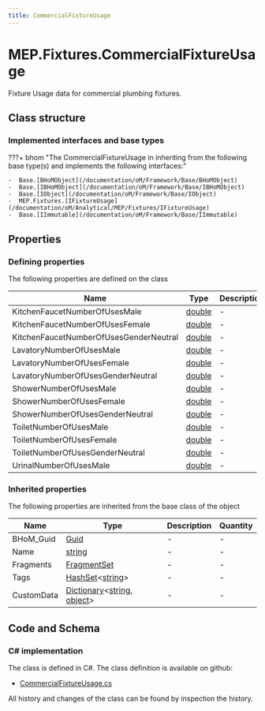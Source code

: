 ```yaml
---
title: CommercialFixtureUsage
---
```


# MEP.Fixtures.CommercialFixtureUsage

Fixture Usage data for commercial plumbing fixtures.

## Class structure

### Implemented interfaces and base types

???+ bhom "The CommercialFixtureUsage in inheriting from the following base type(s) and implements the following interfaces:"

    -  Base.[BHoMObject](/documentation/oM/Framework/Base/BHoMObject)
    -  Base.[IBHoMObject](/documentation/oM/Framework/Base/IBHoMObject)
    -  Base.[IObject](/documentation/oM/Framework/Base/IObject)
    -  MEP.Fixtures.[IFixtureUsage](/documentation/oM/Analytical/MEP/Fixtures/IFixtureUsage)
    -  Base.[IImmutable](/documentation/oM/Framework/Base/IImmutable)


## Properties



### Defining properties

The following properties are defined on the class

| Name             | Type             | Description      | Quantity         |
|------------------|------------------|------------------|------------------|
| KitchenFaucetNumberOfUsesMale | [double](https://learn.microsoft.com/en-us/dotnet/api/System.Double?view=netstandard-2.0) | - | - |
| KitchenFaucetNumberOfUsesFemale | [double](https://learn.microsoft.com/en-us/dotnet/api/System.Double?view=netstandard-2.0) | - | - |
| KitchenFaucetNumberOfUsesGenderNeutral | [double](https://learn.microsoft.com/en-us/dotnet/api/System.Double?view=netstandard-2.0) | - | - |
| LavatoryNumberOfUsesMale | [double](https://learn.microsoft.com/en-us/dotnet/api/System.Double?view=netstandard-2.0) | - | - |
| LavatoryNumberOfUsesFemale | [double](https://learn.microsoft.com/en-us/dotnet/api/System.Double?view=netstandard-2.0) | - | - |
| LavatoryNumberOfUsesGenderNeutral | [double](https://learn.microsoft.com/en-us/dotnet/api/System.Double?view=netstandard-2.0) | - | - |
| ShowerNumberOfUsesMale | [double](https://learn.microsoft.com/en-us/dotnet/api/System.Double?view=netstandard-2.0) | - | - |
| ShowerNumberOfUsesFemale | [double](https://learn.microsoft.com/en-us/dotnet/api/System.Double?view=netstandard-2.0) | - | - |
| ShowerNumberOfUsesGenderNeutral | [double](https://learn.microsoft.com/en-us/dotnet/api/System.Double?view=netstandard-2.0) | - | - |
| ToiletNumberOfUsesMale | [double](https://learn.microsoft.com/en-us/dotnet/api/System.Double?view=netstandard-2.0) | - | - |
| ToiletNumberOfUsesFemale | [double](https://learn.microsoft.com/en-us/dotnet/api/System.Double?view=netstandard-2.0) | - | - |
| ToiletNumberOfUsesGenderNeutral | [double](https://learn.microsoft.com/en-us/dotnet/api/System.Double?view=netstandard-2.0) | - | - |
| UrinalNumberOfUsesMale | [double](https://learn.microsoft.com/en-us/dotnet/api/System.Double?view=netstandard-2.0) | - | - |


### Inherited properties
The following properties are inherited from the base class of the object

| Name             | Type             | Description      | Quantity         |
|------------------|------------------|------------------|------------------|
| BHoM_Guid | [Guid](https://learn.microsoft.com/en-us/dotnet/api/System.Guid?view=netstandard-2.0) | - | - |
| Name | [string](https://learn.microsoft.com/en-us/dotnet/api/System.String?view=netstandard-2.0) | - | - |
| Fragments | [FragmentSet](/documentation/oM/Framework/Base/FragmentSet) | - | - |
| Tags | [HashSet](https://learn.microsoft.com/en-us/dotnet/api/System.Collections.Generic.HashSet-1?view=netstandard-2.0)&lt;[string](https://learn.microsoft.com/en-us/dotnet/api/System.String?view=netstandard-2.0)&gt; | - | - |
| CustomData | [Dictionary](https://learn.microsoft.com/en-us/dotnet/api/System.Collections.Generic.Dictionary-2?view=netstandard-2.0)&lt;[string](https://learn.microsoft.com/en-us/dotnet/api/System.String?view=netstandard-2.0), [object](https://learn.microsoft.com/en-us/dotnet/api/System.Object?view=netstandard-2.0)&gt; | - | - |


## Code and Schema

### C# implementation

The class is defined in C#. The class definition is available on github:

- [CommercialFixtureUsage.cs](https://github.com/BHoM/BHoM/blob/develop/MEP_oM/Fixtures\CommercialFixtureUsage.cs)

All history and changes of the class can be found by inspection the history.
